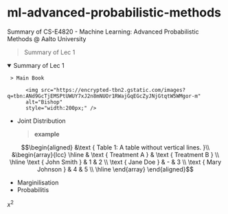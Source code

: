 # ml-advanced-probabilistic-methods
Summary of CS-E4820 - Machine Learning: Advanced Probabilistic Methods @ Aalto University

> Summary of Lec 1
<details open>
<summary>Summary of Lec 1</summary>

     > Main Book
     
          <img src="https://encrypted-tbn2.gstatic.com/images?q=tbn:ANd9GcTjEMSPtUWUY7xJ2n8mNUOr1RWajGqEGcZyJNjGtqtW5WMgor-m"
          alt="Bishop"
          style="width:200px;" />
     
* Joint Distribution
     
     > **example**
     
$$\begin{aligned}
&\text { Table 1: A table without vertical lines. }\\
&\begin{array}{lcc}
\hline & \text { Treatment A } & \text { Treatment B } \\
\hline \text { John Smith } & 1 & 2 \\
\text { Jane Doe } & - & 3 \\
\text { Mary Johnson } & 4 & 5 \\
\hline
\end{array}
\end{aligned}$$

* Marginilisation
* Probabilitis

  
</details>

$x^2$

